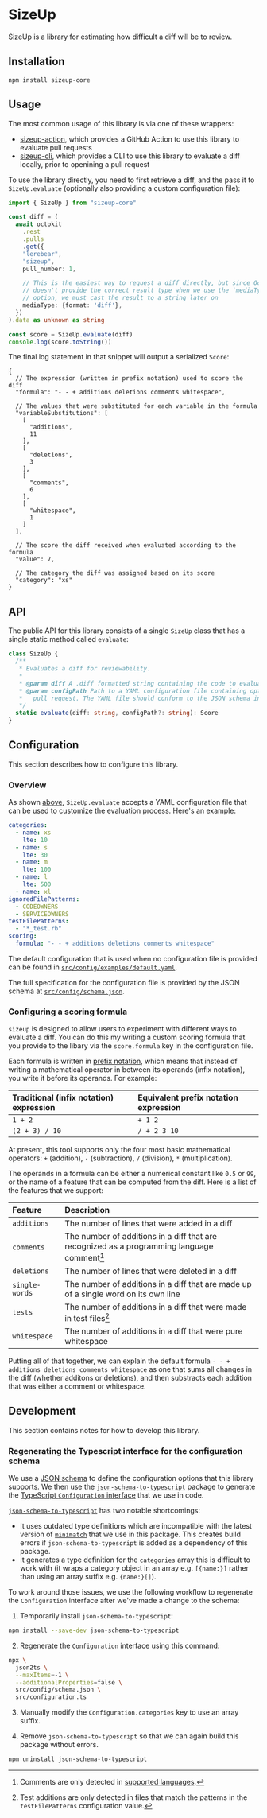 # SizeUp

SizeUp is a library for estimating how difficult a diff will be to review.

## Installation

```
npm install sizeup-core
```

## Usage

The most common usage of this library is via one of these wrappers:

- [sizeup-action](https://github.com/lerebear/sizeup-action), which provides a GitHub Action to use this library to evaluate pull requests
- [sizeup-cli](https://github.com/lerebear/sizeup-cli), which provides a CLI to use this library to evaluate a diff locally, prior to openining a pull request

To use the library directly, you need to first retrieve a diff, and the pass it
to `SizeUp.evaluate` (optionally also providing a custom configuration file):

```ts
import { SizeUp } from "sizeup-core"

const diff = (
  await octokit
    .rest
    .pulls
    .get({
    "lerebear",
    "sizeup",
    pull_number: 1,

    // This is the easiest way to request a diff directly, but since Octokit
    // doesn't provide the correct result type when we use the `mediaType`
    // option, we must cast the result to a string later on
    mediaType: {format: 'diff'},
  })
).data as unknown as string

const score = SizeUp.evaluate(diff)
console.log(score.toString())
```

The final log statement in that snippet will output a serialized `Score`:

```jsonc
{
  // The expression (written in prefix notation) used to score the diff
  "formula": "- - + additions deletions comments whitespace",

  // The values that were substituted for each variable in the formula
  "variableSubstitutions": [
    [
      "additions",
      11
    ],
    [
      "deletions",
      3
    ],
    [
      "comments",
      6
    ],
    [
      "whitespace",
      1
    ]
  ],

  // The score the diff received when evaluated according to the formula
  "value": 7,

  // The category the diff was assigned based on its score
  "category": "xs"
}
```

## API

The public API for this library consists of a single `SizeUp` class that has
a single static method called `evaluate`:

```ts
class SizeUp {
  /**
   * Evaluates a diff for reviewability.
   *
   * @param diff A .diff formatted string containing the code to evaluate
   * @param configPath Path to a YAML configuration file containing options for how to evaluate the
   *   pull request. The YAML file should conform to the JSON schema in src/config/schema.json.
   */
  static evaluate(diff: string, configPath?: string): Score
}
```

## Configuration

This section describes how to configure this library.

### Overview

As shown [above](#api), `SizeUp.evaluate` accepts a YAML configuration file that can be used to customize the evaluation process. Here's an example:

```yaml
categories:
  - name: xs
    lte: 10
  - name: s
    lte: 30
  - name: m
    lte: 100
  - name: l
    lte: 500
  - name: xl
ignoredFilePatterns:
  - CODEOWNERS
  - SERVICEOWNERS
testFilePatterns:
  - "*_test.rb"
scoring:
  formula: "- - + additions deletions comments whitespace"
```

The default configuration that is used when no configuration file is provided can be found in [`src/config/examples/default.yaml`](./src/config/examples/default.yaml).

The full specification for the configuration file is provided by the JSON schema at [`src/config/schema.json`](./src/config/schema.json).

### Configuring a scoring formula

`sizeup` is designed to allow users to experiment with different ways to evaluate a diff. You can do this my writing a custom scoring formula that you provide to the libary via the `score.formula` key in the configuration file.

Each formula is written in [prefix notation](https://en.wikipedia.org/wiki/Polish_notation), which means that instead of writing a mathematical operator in between its operands (infix notation), you write it before its operands. For example:

| Traditional (infix notation) expression | Equivalent prefix notation expression |
| :--- | :--- |
| `1 + 2`| `+ 1 2` |
| `(2 + 3) / 10` | `/ + 2 3 10` |

At present, this tool supports only the four most basic mathematical operators: `+` (addition), `-` (subtraction), `/` (division), `*` (multiplication).

The operands in a formula can be either a numerical constant like `0.5` or `99`, or the name of a feature that can be computed from the diff. Here is a list of the features that we support:

| Feature | Description |
| :--- | :--- |
| `additions` | The number of lines that were added in a diff |
| `comments`  | The number of additions in a diff that are recognized as a programming language comment[^1] |
| `deletions` | The number of lines that were deleted in a diff |
| `single-words` | The number of additions in a diff that are made up of a single word on its own line |
| `tests` | The number of additions in a diff that were made in test files[^2] |
| `whitespace` | The number of additions in a diff that were pure whitespace |

[^1]: Comments are only detected in [supported languages](https://github.com/lerebear/sizeup-core/blob/31a24f0da572698c372a7712f90aabf90308c52e/src/linguist.ts#L142-L156).
[^2]: Test additions are only detected in files that match the patterns in the `testFilePatterns` configuration value.

Putting all of that together, we can explain the default formula `- - + additions deletions comments whitespace` as one that sums all changes in the diff (whether additons or deletions), and then substracts each addition that was either a comment or whitespace.

## Development

This section contains notes for how to develop this library.

### Regenerating the Typescript interface for the configuration schema

We use a [JSON schema](./src/config/schema.json) to define the configuration options that this library supports. We then use the [`json-schema-to-typescript`](https://www.npmjs.com/package/json-schema-to-typescript) package to generate the [TypeScript `Configuration` interface](./src/configuration.ts) that we use in code.

[`json-schema-to-typescript`](https://www.npmjs.com/package/json-schema-to-typescript) has two notable shortcomings:

- It uses outdated type definitions which are incompatible with the latest version of [`minimatch`](https://www.npmjs.com/package/minimatch) that we use in this package. This creates build errors if `json-schema-to-typescript` is  added as a dependency of this package.
- It generates a type definition for the `categories` array this is difficult to work with (it wraps a category object in an array e.g. `[{name:}]` rather than using an array suffix e.g. `{name:}[]`).

To work around those issues, we use the following workflow to regenerate the `Configuration` interface after we've made a change to the schema:

1. Temporarily install `json-schema-to-typescript`:

```sh
npm install --save-dev json-schema-to-typescript
```

2. Regenerate the `Configuration` interface using this command:

```sh
npx \
  json2ts \
  --maxItems=-1 \
  --additionalProperties=false \
  src/config/schema.json \
  src/configuration.ts
```

3. Manually modify the `Configuration.categories` key to use an array suffix.

4. Remove `json-schema-to-typescript` so that we can again build this package without errors.

```sh
npm uninstall json-schema-to-typescript
```
